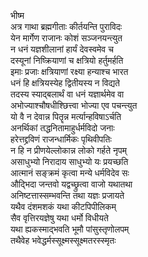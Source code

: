 भीष्म  
अत्र गाथा ब्रह्मगीताः कीर्तयन्ति पुराविदः  
येन मार्गेण राजानः कोशं सञ्जनयन्त्युत  
न धनं यज्ञशीलानां हार्यं देवस्वमेव च  
दस्यूनां निष्क्रियाणां च क्षत्रियो हर्तुमर्हति  
इमाः प्रजाः क्षत्रियाणां रक्ष्या हन्याश्च भारत  
धनं हि क्षत्रियस्येह द्वितीयस्य न विद्यते  
तदस्य स्याद्बलार्थं वा धनं यज्ञार्थमेव वा  
अभोज्याश्चौषधीश्छित्त्वा भोज्या एव पचन्त्युत  
यो वै न देवान्न पितॄन्न मर्त्यान्हविषाऽर्चति  
अनर्थिकां तद्धनितामाहुर्धर्मविदो जनाः  
हरेत्तद्द्रविणं राजन्धार्मिकः पृथिवीपतिः  
न हि न प्रीणयेल्लोकान्न लोको गर्हते नृपम्  
असाधुभ्यो निरादाय साधुभ्यो यः प्रयच्छति  
आत्मानं सङ्क्रमं कृत्वा मन्ये धर्मविदेव सः  
औद्भिदा जन्तवो यद्वच्छ्रुत्वा वाजो यथातथा  
अनिष्टत्तास्सम्भवन्ति तथा यज्ञः प्रजायते  
यथैव दंशमशकं यथा कीटपिपीलिकम्  
सैव वृत्तिरयज्ञेषु यथा धर्मो विधीयते  
यथा ह्यकस्माद्भवति भूमौ पांसुस्तृणोलपम्  
तथैवेह भवेद्धर्मस्सूक्ष्मस्सूक्ष्मतरस्स्मृतः   
